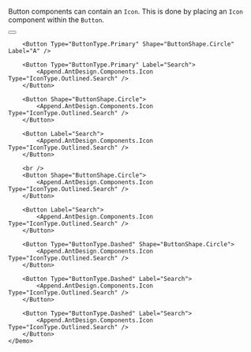 ﻿<Codebox Title="Icons" id="components-button-demo-icon">
    <Description>
        <p>Button components can contain an <code>Icon</code>. This is done by placing an <code>Icon</code> component within the <code>Button</code>.</p>
    </Description>
    <Demo>
        <Button Type="ButtonType.Primary" Shape="ButtonShape.Circle">
            <Append.AntDesign.Components.Icon Type="IconType.Outlined.Search" />
        </Button>

        <Button Type="ButtonType.Primary" Shape="ButtonShape.Circle" Label="A" />

        <Button Type="ButtonType.Primary" Label="Search">
            <Append.AntDesign.Components.Icon Type="IconType.Outlined.Search" />
        </Button>

        <Button Shape="ButtonShape.Circle">
            <Append.AntDesign.Components.Icon Type="IconType.Outlined.Search" />
        </Button>

        <Button Label="Search">
            <Append.AntDesign.Components.Icon Type="IconType.Outlined.Search" />
        </Button>

        <br />
        <Button Shape="ButtonShape.Circle">
            <Append.AntDesign.Components.Icon Type="IconType.Outlined.Search" />
        </Button>

        <Button Label="Search">
            <Append.AntDesign.Components.Icon Type="IconType.Outlined.Search" />
        </Button>

        <Button Type="ButtonType.Dashed" Shape="ButtonShape.Circle">
            <Append.AntDesign.Components.Icon Type="IconType.Outlined.Search" />
        </Button>

        <Button Type="ButtonType.Dashed" Label="Search">
            <Append.AntDesign.Components.Icon Type="IconType.Outlined.Search" />
        </Button>

        <Button Type="ButtonType.Dashed" Label="Search">
            <Append.AntDesign.Components.Icon Type="IconType.Outlined.Search" />
        </Button>
    </Demo>
</Codebox>
